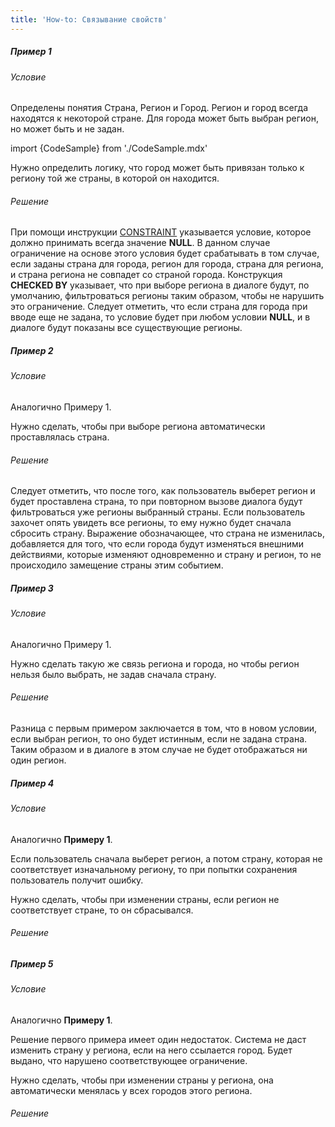 ```yaml
---
title: 'How-to: Связывание свойств'
---
```


##### Пример 1

###### Условие

Определены понятия Страна, Регион и Город. Регион и город всегда находятся к некоторой стране. Для города может быть выбран регион, но может быть и не задан.

import {CodeSample} from './CodeSample.mdx'

<CodeSample url="https://ru-documentation.lsfusion.org/sample?file=UseCaseDependentProperties&block=sample1"/>

Нужно определить логику, что город может быть привязан только к региону той же страны, в которой он находится.

###### Решение

<CodeSample url="https://ru-documentation.lsfusion.org/sample?file=UseCaseDependentProperties&block=solution1"/>

При помощи инструкции [CONSTRAINT](Инструкция_CONSTRAINT.md) указывается условие, которое должно принимать всегда значение **NULL**. В данном случае ограничение на основе этого условия будет срабатывать в том случае, если заданы страна для города, регион для города, страна для региона, и страна региона не совпадет со страной города. Конструкция **CHECKED BY** указывает, что при выборе региона в диалоге будут, по умолчанию, фильтроваться регионы таким образом, чтобы не нарушить это ограничение. Следует отметить, что если страна для города при вводе еще не задана, то условие будет при любом условии **NULL**, и в диалоге будут показаны все существующие регионы.

##### Пример 2

###### Условие

Аналогично Примеру 1.

Нужно сделать, чтобы при выборе региона автоматически проставлялась страна.

###### Решение

<CodeSample url="https://ru-documentation.lsfusion.org/sample?file=UseCaseDependentProperties&block=solution2"/>

Следует отметить, что после того, как пользователь выберет регион и будет проставлена страна, то при повторном вызове диалога будут фильтроваться уже регионы выбранный страны. Если пользователь захочет опять увидеть все регионы, то ему нужно будет сначала сбросить страну. Выражение обозначающее, что страна не изменилась, добавляется для того, что если города будут изменяться внешними действиями, которые изменяют одновременно и страну и регион, то не происходило замещение страны этим событием.

##### Пример 3

###### Условие

Аналогично Примеру 1.

Нужно сделать такую же связь региона и города, но чтобы регион нельзя было выбрать, не задав сначала страну.

###### Решение

<CodeSample url="https://ru-documentation.lsfusion.org/sample?file=UseCaseDependentProperties&block=solution3"/>

Разница с первым примером заключается в том, что в новом условии, если выбран регион, то оно будет истинным, если не задана страна. Таким образом и в диалоге в этом случае не будет отображаться ни один регион.

##### Пример 4

###### Условие

Аналогично **Примеру 1**.

Если пользователь сначала выберет регион, а потом страну, которая не соответствует изначальному региону, то при попытки сохранения пользователь получит ошибку.

Нужно сделать, чтобы при изменении страны, если регион не соответствует стране, то он сбрасывался.

###### Решение

<CodeSample url="https://ru-documentation.lsfusion.org/sample?file=UseCaseDependentProperties&block=solution4"/>

##### Пример 5

###### Условие

Аналогично **Примеру 1**.

Решение первого примера имеет один недостаток. Система не даст изменить страну у региона, если на него ссылается город. Будет выдано, что нарушено соответствующее ограничение.

Нужно сделать, чтобы при изменении страны у региона, она автоматически менялась у всех городов этого региона.

###### Решение

<CodeSample url="https://ru-documentation.lsfusion.org/sample?file=UseCaseDependentProperties&block=solution5"/>
